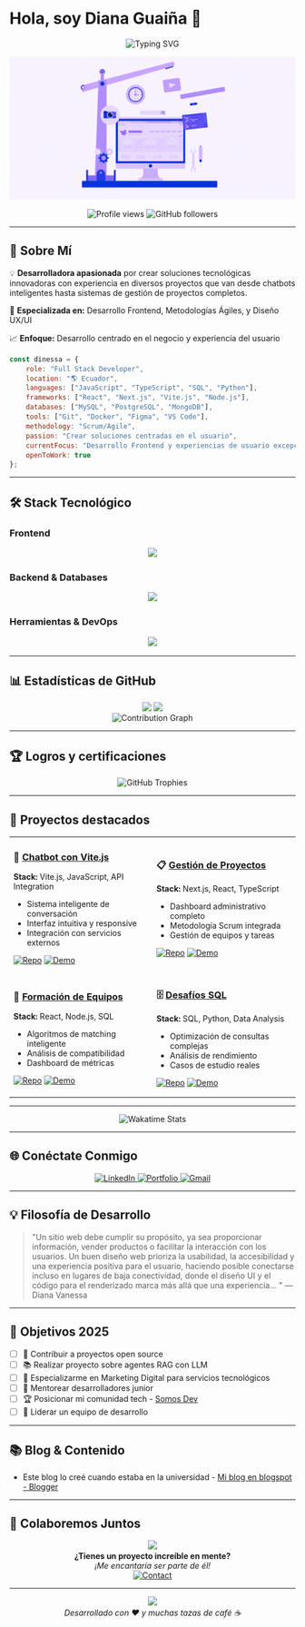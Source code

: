 # Hola, soy Diana Guaiña 👋

<div align="center">
  <img src="https://readme-typing-svg.herokuapp.com?font=Fira+Code&size=30&duration=3000&pause=1000&color=00D9FF&center=true&vCenter=true&width=500&lines=Full+Stack+Developer;Frontend+Specialist;UI%2FUX+Enthusiast;Scrum+Practitioner" alt="Typing SVG" />
</div>

<p align="center">
  <img src="portada2.gif" alt="Coding GIF" width="auto"/>
</p>

<p align="center">
  <img src="https://komarev.com/ghpvc/?username=dinessa-ga&label=Profile%20views&color=0e75b6&style=flat" alt="Profile views" />
  <img src="https://img.shields.io/github/followers/dinessa-ga?label=Followers&style=social" alt="GitHub followers" />
</p>

---

## 🚀 Sobre Mí



💡 **Desarrolladora apasionada** por crear soluciones tecnológicas innovadoras con experiencia en diversos proyectos que van desde chatbots inteligentes hasta sistemas de gestión de proyectos completos.

🎯 **Especializada en:** Desarrollo Frontend, Metodologías Ágiles, y Diseño UX/UI

📈 **Enfoque:** Desarrollo centrado en el negocio y experiencia del usuario

```javascript
const dinessa = {
    role: "Full Stack Developer",
    location: "🌎 Ecuador",
    languages: ["JavaScript", "TypeScript", "SQL", "Python"],
    frameworks: ["React", "Next.js", "Vite.js", "Node.js"],
    databases: ["MySQL", "PostgreSQL", "MongoDB"],
    tools: ["Git", "Docker", "Figma", "VS Code"],
    methodology: "Scrum/Agile",
    passion: "Crear soluciones centradas en el usuario",
    currentFocus: "Desarrollo Frontend y experiencias de usuario excepcionales",
    openToWork: true
};
```

---

## 🛠️ Stack Tecnológico

### Frontend
<p align="center">
  <img src="https://skillicons.dev/icons?i=html,css,js,ts,react,nextjs,vite,tailwind,bootstrap,figma" />
</p>

### Backend & Databases
<p align="center">
  <img src="https://skillicons.dev/icons?i=nodejs,express,python,mysql,postgresql,mongodb,firebase" />
</p>

### Herramientas & DevOps
<p align="center">
  <img src="https://skillicons.dev/icons?i=git,github,docker,vscode,postman,vercel,netlify" />
</p>

---

## 📊 Estadísticas de GitHub

<div align="center">
  <img height="180em" src="https://github-readme-stats.vercel.app/api?username=dinessa-ga&show_icons=true&theme=tokyonight&hide_border=true&count_private=true"/>
  <img height="180em" src="https://github-readme-stats.vercel.app/api/top-langs/?username=dinessa-ga&layout=compact&theme=tokyonight&hide_border=true"/>
</div>


<div align="center">
  <img src="https://github-readme-activity-graph.vercel.app/graph?username=dinessa-ga&theme=tokyo-night&hide_border=true&area=true" alt="Contribution Graph"/>
</div>

---

## 🏆 Logros y certificaciones

<div align="center">
  <img src="https://github-profile-trophy.vercel.app/?username=dinessa-ga&theme=tokyonight&no-frame=true&no-bg=true&row=1&column=6" alt="GitHub Trophies"/>
</div>

---

## 💼 Proyectos destacados

<table>
<tr>
<td width="50%">

### 🤖 [Chatbot con Vite.js](LINK_A_TU_PROYECTO)
**Stack:** Vite.js, JavaScript, API Integration
- Sistema inteligente de conversación
- Interfaz intuitiva y responsive
- Integración con servicios externos

[![Repo](https://img.shields.io/badge/Repositorio-000?style=for-the-badge&logo=github&logoColor=white)](LINK_REPO)
[![Demo](https://img.shields.io/badge/Demo-00D9FF?style=for-the-badge&logo=vercel&logoColor=white)](LINK_DEMO)

</td>
<td width="50%">

### 📋 [Gestión de Proyectos](LINK_A_TU_PROYECTO)
**Stack:** Next.js, React, TypeScript
- Dashboard administrativo completo
- Metodología Scrum integrada
- Gestión de equipos y tareas

[![Repo](https://img.shields.io/badge/Repositorio-000?style=for-the-badge&logo=github&logoColor=white)](LINK_REPO)
[![Demo](https://img.shields.io/badge/Demo-00D9FF?style=for-the-badge&logo=vercel&logoColor=white)](LINK_DEMO)

</td>
</tr>
<tr>
<td width="50%">

### 👥 [Formación de Equipos](LINK_A_TU_PROYECTO)
**Stack:** React, Node.js, SQL
- Algoritmos de matching inteligente
- Análisis de compatibilidad
- Dashboard de métricas

[![Repo](https://img.shields.io/badge/Repositorio-000?style=for-the-badge&logo=github&logoColor=white)](LINK_REPO)
[![Demo](https://img.shields.io/badge/Demo-00D9FF?style=for-the-badge&logo=vercel&logoColor=white)](LINK_DEMO)

</td>
<td width="50%">

### 🗄️ [Desafíos SQL](LINK_A_TU_PROYECTO)
**Stack:** SQL, Python, Data Analysis
- Optimización de consultas complejas
- Análisis de rendimiento
- Casos de estudio reales

[![Repo](https://img.shields.io/badge/Repositorio-000?style=for-the-badge&logo=github&logoColor=white)](LINK_REPO)
[![Demo](https://img.shields.io/badge/Demo-00D9FF?style=for-the-badge&logo=vercel&logoColor=white)](LINK_DEMO)

</td>
</tr>
</table>

---


<div align="center">
  <img src="https://wakatime.com/share/@dinessa-ga/your-wakatime-id.svg" alt="Wakatime Stats"/>
</div>

---

## 🌐 Conéctate Conmigo

<div align="center">
  <a href="https://www.linkedin.com/in/diana-vanessa/">
    <img src="https://img.shields.io/badge/LinkedIn-0077B5?style=for-the-badge&logo=linkedin&logoColor=white" alt="LinkedIn"/>
  </a>
  <a href="https://portfolio-diana-vanessa-v1.vercel.app/#about" target="_blank">
    <img src="https://img.shields.io/badge/Portfolio-000000?style=for-the-badge&logo=About.me&logoColor=white" alt="Portfolio"/>
  </a>
  <a href="mailto:diana.vannesa.g@gmail.com">
    <img src="https://img.shields.io/badge/Gmail-D14836?style=for-the-badge&logo=gmail&logoColor=white" alt="Gmail"/>
  </a>
  
</div>

---

## 💡 Filosofía de Desarrollo

> "Un sitio web debe cumplir su propósito, ya sea proporcionar información, vender productos o facilitar la interacción con los usuarios. Un buen diseño web prioriza la usabilidad, la accesibilidad y una experiencia positiva para el usuario, haciendo posible conectarse incluso en lugares de baja conectividad, donde el diseño UI y el código para el renderizado marca más allá que una experiencia... "
> — Diana Vanessa


---

## 🎯 Objetivos 2025

- [ ] 🚀 Contribuir a proyectos open source
- [ ] 📚 Realizar proyecto sobre agentes RAG con LLM
- [ ] 🎨 Especializarme en Marketing Digital para servicios tecnológicos
- [ ] 🤝 Mentorear desarrolladores junior
- [ ] 🏆 Posicionar mi comunidad tech - <a href="https://www.linkedin.com/company/somos-dev/">Somos Dev</a>
- [ ] 💼 Liderar un equipo de desarrollo

---

## 📚 Blog & Contenido

<!-- BLOG-POST-LIST:START -->
- Este blog lo creé cuando estaba en la universidad - <a href="https://redactayacademia.blogspot.com/">Mi blog en blogspot - Blogger</a>
<!-- BLOG-POST-LIST:END -->

---

## 🤝 Colaboremos Juntos

<div align="center">
  <img src="https://media.giphy.com/media/LnQjpWaON8nhr21vNW/giphy.gif" width="60">
  <br>
  <strong>¿Tienes un proyecto increíble en mente?</strong>
  <br>
  <em>¡Me encantaría ser parte de él!</em>
</div>

<div align="center">
  <a href="mailto:diana.vannesa.g@gmail.com">
    <img src="https://img.shields.io/badge/Contáctame-00D9FF?style=for-the-badge&logo=gmail&logoColor=white" alt="Contact"/>
  </a>
</div>

---

<div align="center">
  <img src="https://capsule-render.vercel.app/api?type=waving&height=200&color=ca0cda&section=footer"/>
</div>

<div align="center">
  <em>Desarrollado con ❤️ y muchas tazas de café ☕</em>
</div>
